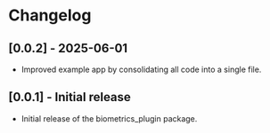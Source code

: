 # Changelog

## [0.0.2] - 2025-06-01
- Improved example app by consolidating all code into a single file.

## [0.0.1] - Initial release
- Initial release of the biometrics_plugin package.
